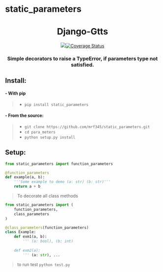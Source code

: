 # static_parameters
<h1 align='center'> Django-Gtts </h1>
<p align='center'>
<a href='https://travis-ci.com/mrf345/static_parameters'><img src='https://travis-ci.com/mrf345/static_parameters.svg?branch=master' /></a><a href='https://coveralls.io/github/mrf345/static_parameters?branch=master'><img src='https://coveralls.io/repos/github/mrf345/static_parameters/badge.svg?branch=master' alt='Coverage Status' /></a>
</p>
<h3 align='center'>
    Simple decorators to raise a TypeError, if parameters type not satisfied.
</h3>

## Install:

#### - With pip
> - `pip install static_parameters` <br />

#### - From the source:
> - `git clone https://github.com/mrf345/static_parameters.git`<br />
> - `cd para_meters` <br />
> - `python setup.py install`

## Setup:
```python
from static_parameters import function_parameters

@function_parameters
def example(a, b):
    '''Some example to demo (a: str) (b: str)'''
    return a + b
```
> To decorate all class methods
```python
from static_parameters import (
    function_parameters,
    class_parameters
)

@class_parameters(function_parameters)
class Example:
    def exm1(a, b):
        ''' (a: bool), (b: int)
    
    def exm2(a):
        ''' (a: str), ...
```
> to run test `python test.py`